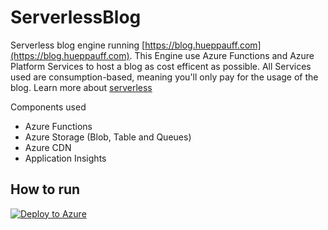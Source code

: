 # ServerlessBlog

Serverless blog engine running [https://blog.hueppauff.com](https://blog.hueppauff.com). This Engine use Azure Functions and Azure Platform Services to host a blog as cost efficent as possible. All Services used are consumption-based, meaning you'll only pay for the usage of the blog.
Learn more about [serverless](https://azure.microsoft.com/en-us/solutions/serverless/)

Components used

- Azure Functions
- Azure Storage (Blob, Table and Queues)
- Azure CDN
- Application Insights

## How to run

[![Deploy to Azure](https://aka.ms/deploytoazurebutton)](https://portal.azure.com/#create/Microsoft.Template/uri/https%3A%2F%2Fgithub.com%2Fjhueppauff%2FServerlessBlog%2Fblob%2Fmain%2FTemplates%2Fresources.json)

